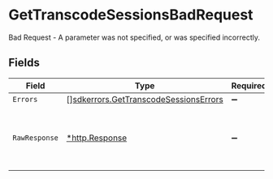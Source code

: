 # GetTranscodeSessionsBadRequest

Bad Request - A parameter was not specified, or was specified incorrectly.


## Fields

| Field                                                                                          | Type                                                                                           | Required                                                                                       | Description                                                                                    |
| ---------------------------------------------------------------------------------------------- | ---------------------------------------------------------------------------------------------- | ---------------------------------------------------------------------------------------------- | ---------------------------------------------------------------------------------------------- |
| `Errors`                                                                                       | [][sdkerrors.GetTranscodeSessionsErrors](../../models/sdkerrors/gettranscodesessionserrors.md) | :heavy_minus_sign:                                                                             | N/A                                                                                            |
| `RawResponse`                                                                                  | [*http.Response](https://pkg.go.dev/net/http#Response)                                         | :heavy_minus_sign:                                                                             | Raw HTTP response; suitable for custom response parsing                                        |